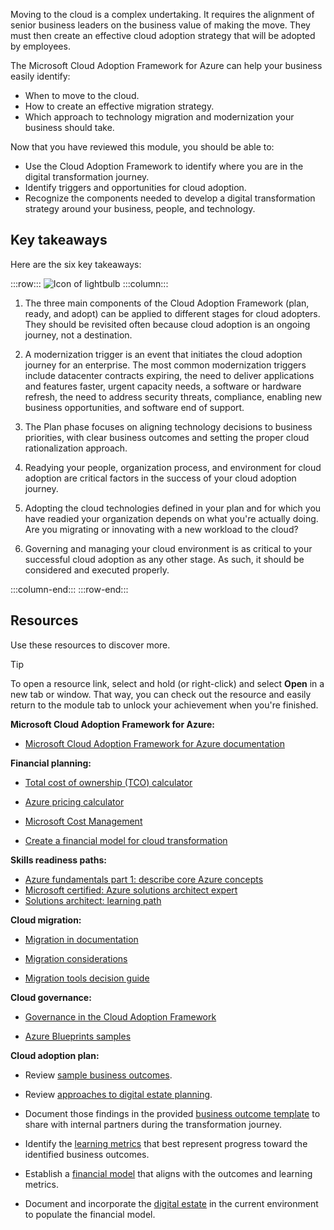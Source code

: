 Moving to the cloud is a complex undertaking. It requires the alignment of senior business leaders on the business value of making the move. They must then create an effective cloud adoption strategy that will be adopted by employees.

The Microsoft Cloud Adoption Framework for Azure can help your business easily identify:

- When to move to the cloud.
- How to create an effective migration strategy.
- Which approach to technology migration and modernization your business should take.

Now that you have reviewed this module, you should be able to:

- Use the Cloud Adoption Framework to identify where you are in the digital transformation journey.
- Identify triggers and opportunities for cloud adoption.
- Recognize the components needed to develop a digital transformation strategy around your business, people, and technology.

## Key takeaways

Here are the six key takeaways:

:::row:::
![Icon of lightbulb](../media/Key-Takeaway.png)
:::column:::

1. The three main components of the Cloud Adoption Framework (plan, ready, and adopt) can be applied to different stages for cloud adopters. They should be revisited often because cloud adoption is an ongoing journey, not a destination.

1. A modernization trigger is an event that initiates the cloud adoption journey for an enterprise. The most common modernization triggers include datacenter contracts expiring, the need to deliver applications and features faster, urgent capacity needs, a software or hardware refresh, the need to address security threats, compliance, enabling new business opportunities, and software end of support.

1. The Plan phase focuses on aligning technology decisions to business priorities, with clear business outcomes and setting the proper cloud rationalization approach.

1. Readying your people, organization process, and environment for cloud adoption are critical factors in the success of your cloud adoption journey.

1. Adopting the cloud technologies defined in your plan and for which you have readied your organization depends on what you're actually doing. Are you migrating or innovating with a new workload to the cloud?

1. Governing and managing your cloud environment is as critical to your successful cloud adoption as any other stage. As such, it should be considered and executed properly.

:::column-end:::
:::row-end:::

## Resources

Use these resources to discover more.

> [!TIP]
> To open a resource link, select and hold (or right-click) and select **Open** in a new tab or window. That way, you can check out the resource and easily return to the module tab to unlock your achievement when you're finished.

**Microsoft Cloud Adoption Framework for Azure:**

- [Microsoft Cloud Adoption Framework for Azure documentation](/azure/cloud-adoption-framework/overview)

**Financial planning:**

- [Total cost of ownership (TCO) calculator](https://azure.microsoft.com/pricing/tco/calculator/)

- [Azure pricing calculator](https://azure.microsoft.com/pricing/calculator/)

- [Microsoft Cost Management](https://azure.microsoft.com/services/cost-management/)

- [Create a financial model for cloud transformation](/azure/cloud-adoption-framework/strategy/financial-models)

**Skills readiness paths:**

- [Azure fundamentals part 1: describe core Azure concepts](/training/paths/az-900-describe-cloud-concepts/)
- [Microsoft certified: Azure solutions architect expert](/certifications/azure-solutions-architect/?wt.mc_id=learningredirect_certs-web-wwl)
- [Solutions architect: learning path](/training/browse/?roles=solution-architect&resource_type=learning%20path)

**Cloud migration:**

- [Migration in documentation](/azure/cloud-adoption-framework/migrate/)

- [Migration considerations](/azure/cloud-adoption-framework/migrate/migration-considerations/)

- [Migration tools decision guide](/azure/cloud-adoption-framework/decision-guides/migrate-decision-guide/)

**Cloud governance:**

- [Governance in the Cloud Adoption Framework](/azure/cloud-adoption-framework/govern/)

- [Azure Blueprints samples](/azure/governance/blueprints/samples/)

**Cloud adoption plan:**

- Review [sample business outcomes](/azure/cloud-adoption-framework/strategy/business-outcomes/).

- Review [approaches to digital estate planning](/azure/cloud-adoption-framework/digital-estate/approach).

- Document those findings in the provided [business outcome template](https://archcenter.blob.core.windows.net/cdn/business-outcome-template.xlsx) to share with internal partners during the transformation journey.

- Identify the [learning metrics](/azure/cloud-adoption-framework/strategy/learning-metrics) that best represent progress toward the identified business outcomes.

- Establish a [financial model](/azure/cloud-adoption-framework/strategy/financial-models) that aligns with the outcomes and learning metrics.

- Document and incorporate the [digital estate](/azure/cloud-adoption-framework/digital-estate/) in the current environment to populate the financial model.
